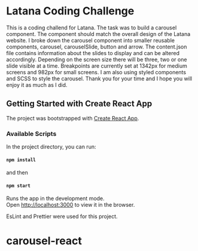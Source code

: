 # Latana Coding Challenge

This is a coding challend for Latana. The task was to build a carousel component. The component should match the overall design of the Latana website. I broke down the carousel component into smaller reusable components, carousel, carouselSlide, button and arrow. The content.json file contains information about the slides to display and can be altered accordingly. Depending on the screen size there will be three, two or one slide visible at a time. Breakpoints are currently set at 1342px for medium screens and 982px for small screens.
I am also using styled components and SCSS to style the carousel.
Thank you for your time and I hope you will enjoy it as much as I did.

## Getting Started with Create React App

The project was bootstrapped with [Create React App](https://github.com/facebook/create-react-app).

### Available Scripts

In the project directory, you can run:

#### `npm install`

and then

#### `npm start`

Runs the app in the development mode.\
Open [http://localhost:3000](http://localhost:3000) to view it in the browser.

EsLint and Prettier were used for this project.
# carousel-react

